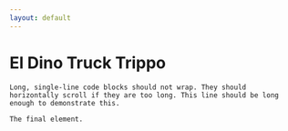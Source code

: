 ```yaml
---
layout: default
---
```



# El Dino Truck Trippo


```
Long, single-line code blocks should not wrap. They should horizontally scroll if they are too long. This line should be long enough to demonstrate this.
```

```
The final element.
```
